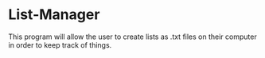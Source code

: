 # List-Manager
This program will allow the user to create lists as .txt files on their computer in order to keep track of things.
